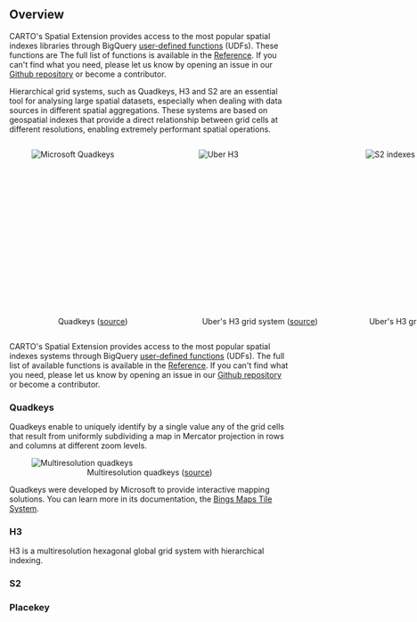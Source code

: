## Overview

CARTO's Spatial Extension provides access to the most popular spatial indexes libraries through BigQuery [user-defined functions](https://cloud.google.com/bigquery/docs/reference/standard-sql/user-defined-functions) (UDFs). These functions are The full list of functions is available in the [Reference](/spatial-extension-bq/reference). If you can't find what you need, please let us know by opening an issue in our [Github repository](https://github.com/CartoDB/carto-spatial-extension) or become a contributor. 

Hierarchical grid systems, such as Quadkeys, H3 and S2 are an essential tool for analysing large spatial datasets, especially when dealing with data sources in different spatial aggregations. These systems are based on geospatial indexes that provide a direct relationship between grid cells at different resolutions, enabling extremely performant spatial operations.

<div class="row" style="display:flex">
  <div class="column" style="flex-grow:1;flex-shrink:0;flex-basis:300px;">
    <figure>
        <div style="width:100%;height:300px">
            <img src="/img/bq-spatial-extension/spatial-indexes/quadkeys-microsoft.jpg" alt="Microsoft Quadkeys">
        </div>
        <figcaption style="width:100%;text-align:center">Quadkeys (<a href="https://docs.microsoft.com/en-us/bingmaps/articles/bing-maps-tile-system">source</a>)</figcaption>
    </figure>
  </div>
  <div class="column" style="flex-grow:1;flex-shrink:0;flex-basis:300px;">
    <figure>
        <div style="width:100%;height:300px">
            <img src="/img/bq-spatial-extension/spatial-indexes/h3-uber-globe.png" alt="Uber H3">
        </div>
        <figcaption style="width:100%;text-align:center">Uber's H3 grid system (<a href="https://eng.uber.com/h3/">source</a>)</figcaption>
    </figure>
  </div>
  <div class="column" style="flex-grow:1;flex-shrink:0;flex-basis:300px;">
    <figure>
        <div style="width:100%;height:300px">
            <img src="/img/bq-spatial-extension/spatial-indexes/s2-florida.gif" alt="S2 indexes">
        </div>
        <figcaption style="width:100%;text-align:center">Uber's H3 grid system (<a href="https://s2geometry.io/devguide/examples/coverings">source</a>)</figcaption>
    </figure>
  </div>
</div>

CARTO's Spatial Extension provides access to the most popular spatial indexes systems through BigQuery [user-defined functions](https://cloud.google.com/bigquery/docs/reference/standard-sql/user-defined-functions) (UDFs). The full list of available functions is available in the [Reference](/spatial-extension-bq/reference). If you can't find what you need, please let us know by opening an issue in our [Github repository](https://github.com/CartoDB/carto-spatial-extension) or become a contributor. 

### Quadkeys

Quadkeys enable to uniquely identify by a single value any of the grid cells that result from uniformly subdividing a map in Mercator projection in rows and columns at different zoom levels.

<div>
    <figure>
        <img src="/img/bq-spatial-extension/spatial-indexes/quadkeys-multilevel-microsoft.jpg" alt="Multiresolution quadkeys">
        <figcaption style="text-align:center">Multiresolution quadkeys (<a href="https://docs.microsoft.com/en-us/bingmaps/articles/bing-maps-tile-system">source</a>)</figcaption>
    </figure>
</div>


Quadkeys were developed by Microsoft to provide interactive mapping solutions. You can learn more in its documentation, the [Bings Maps Tile System](https://docs.microsoft.com/en-us/bingmaps/articles/bing-maps-tile-system).


### H3

H3 is a multiresolution hexagonal global grid system with hierarchical indexing. 

### S2

### Placekey
